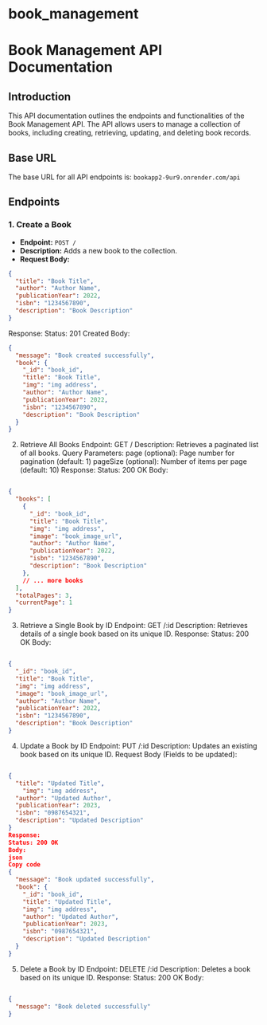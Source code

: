 # book_management

# Book Management API Documentation

## Introduction

This API documentation outlines the endpoints and functionalities of the Book Management API. The API allows users to manage a collection of books, including creating, retrieving, updating, and deleting book records.

## Base URL

The base URL for all API endpoints is: `bookapp2-9ur9.onrender.com/api`

## Endpoints

### 1. Create a Book

- **Endpoint:** `POST /`
- **Description:** Adds a new book to the collection.
- **Request Body:**
```json
{
  "title": "Book Title",
  "author": "Author Name",
  "publicationYear": 2022,
  "isbn": "1234567890",
  "description": "Book Description"
}
```
Response:
Status: 201 Created
Body:
```json
{
  "message": "Book created successfully",
  "book": {
    "_id": "book_id",
    "title": "Book Title",
    "img": "img address",
    "author": "Author Name",
    "publicationYear": 2022,
    "isbn": "1234567890",
    "description": "Book Description"
  }
}
```
2. Retrieve All Books
Endpoint: GET /
Description: Retrieves a paginated list of all books.
Query Parameters:
page (optional): Page number for pagination (default: 1)
pageSize (optional): Number of items per page (default: 10)
Response:
Status: 200 OK
Body:
```json

{
  "books": [
    {
      "_id": "book_id",
      "title": "Book Title",
      "img": "img address",
      "image": "book_image_url",
      "author": "Author Name",
      "publicationYear": 2022,
      "isbn": "1234567890",
      "description": "Book Description"
    },
    // ... more books
  ],
  "totalPages": 3,
  "currentPage": 1
}
```
3. Retrieve a Single Book by ID
Endpoint: GET /:id
Description: Retrieves details of a single book based on its unique ID.
Response:
Status: 200 OK
Body:
```json

{
  "_id": "book_id",
  "title": "Book Title",
  "img": "img address",
  "image": "book_image_url",
  "author": "Author Name",
  "publicationYear": 2022,
  "isbn": "1234567890",
  "description": "Book Description"
}
```
4. Update a Book by ID
Endpoint: PUT /:id
Description: Updates an existing book based on its unique ID.
Request Body (Fields to be updated):
```json

{
  "title": "Updated Title",
    "img": "img address",
  "author": "Updated Author",
  "publicationYear": 2023,
  "isbn": "0987654321",
  "description": "Updated Description"
}
Response:
Status: 200 OK
Body:
json
Copy code
{
  "message": "Book updated successfully",
  "book": {
    "_id": "book_id",
    "title": "Updated Title",
    "img": "img address",
    "author": "Updated Author",
    "publicationYear": 2023,
    "isbn": "0987654321",
    "description": "Updated Description"
  }
}
```
5. Delete a Book by ID
Endpoint: DELETE /:id
Description: Deletes a book based on its unique ID.
Response:
Status: 200 OK
Body:
```json

{
  "message": "Book deleted successfully"
}
```

